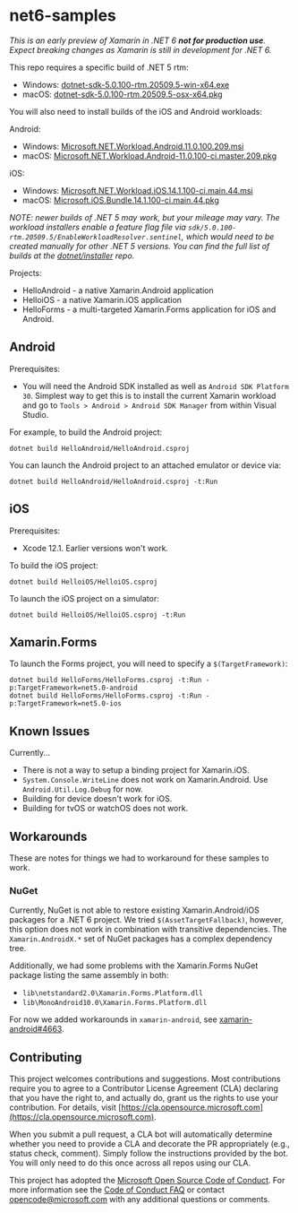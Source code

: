 # net6-samples

_This is an *early* preview of Xamarin in .NET 6 **not for production use**. Expect breaking changes as Xamarin is still in development for .NET 6._

This repo requires a specific build of .NET 5 rtm:

* Windows: [dotnet-sdk-5.0.100-rtm.20509.5-win-x64.exe](https://dotnetcli.azureedge.net/dotnet/Sdk/5.0.100-rtm.20509.5/dotnet-sdk-5.0.100-rtm.20509.5-win-x64.exe)
* macOS: [dotnet-sdk-5.0.100-rtm.20509.5-osx-x64.pkg](https://dotnetcli.azureedge.net/dotnet/Sdk/5.0.100-rtm.20509.5/dotnet-sdk-5.0.100-rtm.20509.5-osx-x64.pkg)

You will also need to install builds of the iOS and Android workloads:

Android:
* Windows: [Microsoft.NET.Workload.Android.11.0.100.209.msi](https://dl.internalx.com/vsts-devdiv/Xamarin.Android/public/4183754/master/57c5a5fde5efd23f5958cfd8119b7f9c31d9e39d/Microsoft.NET.Workload.Android.11.0.100.209.msi)
* macOS: [Microsoft.NET.Workload.Android-11.0.100-ci.master.209.pkg](https://dl.internalx.com/vsts-devdiv/Xamarin.Android/public/4183754/master/57c5a5fde5efd23f5958cfd8119b7f9c31d9e39d/Microsoft.NET.Workload.Android-11.0.100-ci.master.209.pkg)

iOS:

* Windows: [Microsoft.NET.Workload.iOS.14.1.100-ci.main.44.msi](https://bosstoragemirror.blob.core.windows.net/wrench/jenkins/main/42bd13cbdc282c8a3685100591721919cd809bd8/484/package/Microsoft.NET.Workload.iOS.14.1.100-ci.main.44.msi)
* macOS: [Microsoft.iOS.Bundle.14.1.100-ci.main.44.pkg](https://bosstoragemirror.blob.core.windows.net/wrench/jenkins/main/923aef0838a64d7c2886716806c669d107fa399b/467/package/Microsoft.iOS.Bundle.14.1.100-ci.main.44.pkg)

_NOTE: newer builds of .NET 5 *may* work, but your mileage may vary.
The workload installers enable a feature flag file via
`sdk/5.0.100-rtm.20509.5/EnableWorkloadResolver.sentinel`, which would
need to be created manually for other .NET 5 versions. You can find
the full list of builds at the [dotnet/installer][dotnet/installer]
repo._

Projects:

* HelloAndroid - a native Xamarin.Android application
* HelloiOS - a native Xamarin.iOS application
* HelloForms - a multi-targeted Xamarin.Forms application for iOS and Android.

[dotnet/installer]: https://github.com/dotnet/installer#installers-and-binaries

## Android

Prerequisites:

* You will need the Android SDK installed as well as `Android SDK Platform 30`. Simplest way to get this is to install the current Xamarin workload and go to `Tools > Android > Android SDK Manager` from within Visual Studio.

For example, to build the Android project:

    dotnet build HelloAndroid/HelloAndroid.csproj

You can launch the Android project to an attached emulator or device via:

    dotnet build HelloAndroid/HelloAndroid.csproj -t:Run

## iOS

Prerequisites:

* Xcode 12.1. Earlier versions won't work.

To build the iOS project:

    dotnet build HelloiOS/HelloiOS.csproj

To launch the iOS project on a simulator:

    dotnet build HelloiOS/HelloiOS.csproj -t:Run

## Xamarin.Forms

To launch the Forms project, you will need to specify a `$(TargetFramework)`:

    dotnet build HelloForms/HelloForms.csproj -t:Run -p:TargetFramework=net5.0-android
    dotnet build HelloForms/HelloForms.csproj -t:Run -p:TargetFramework=net5.0-ios

## Known Issues

Currently...

* There is not a way to setup a binding project for Xamarin.iOS.
* `System.Console.WriteLine` does not work on Xamarin.Android. Use
  `Android.Util.Log.Debug` for now.
* Building for device doesn't work for iOS.
* Building for tvOS or watchOS does not work.

## Workarounds

These are notes for things we had to workaround for these samples to work.

### NuGet

Currently, NuGet is not able to restore existing Xamarin.Android/iOS
packages for a .NET 6 project. We tried `$(AssetTargetFallback)`,
however, this option does not work in combination with transitive
dependencies. The `Xamarin.AndroidX.*` set of NuGet packages has a
complex dependency tree.

Additionally, we had some problems with the Xamarin.Forms NuGet
package listing the same assembly in both:

* `lib\netstandard2.0\Xamarin.Forms.Platform.dll`
* `lib\MonoAndroid10.0\Xamarin.Forms.Platform.dll`

For now we added workarounds in `xamarin-android`, see
[xamarin-android#4663](https://github.com/xamarin/xamarin-android/pull/4663).

## Contributing

This project welcomes contributions and suggestions.  Most contributions require you to agree to a
Contributor License Agreement (CLA) declaring that you have the right to, and actually do, grant us
the rights to use your contribution. For details, visit [https://cla.opensource.microsoft.com](https://cla.opensource.microsoft.com).

When you submit a pull request, a CLA bot will automatically determine whether you need to provide
a CLA and decorate the PR appropriately (e.g., status check, comment). Simply follow the instructions
provided by the bot. You will only need to do this once across all repos using our CLA.

This project has adopted the [Microsoft Open Source Code of Conduct](https://opensource.microsoft.com/codeofconduct/).
For more information see the [Code of Conduct FAQ](https://opensource.microsoft.com/codeofconduct/faq/) or
contact [opencode@microsoft.com](mailto:opencode@microsoft.com) with any additional questions or comments.
